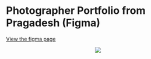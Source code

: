 # Photographer Portfolio from Pragadesh (Figma)

[View the figma page](https://www.figma.com/design/qAKucUDqyvExe0a7SP73al/Photographer-Portfolio-Website-UI-Template---Dark-Theme-%7C-Produce-UI-(Community)?node-id=51-198&node-type=frame&t=hkPuJtjoVVBk3RZs-0)


<div align="center">

![](https://img.shields.io/badge/start-2024--10--11-blueviolet)
<!-- ![](https://img.shields.io/badge/start-2024--10--11-success) -->

</div>